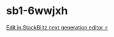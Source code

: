 # sb1-6wwjxh

[Edit in StackBlitz next generation editor ⚡️](https://stackblitz.com/~/github.com/Miguel0428/sb1-6wwjxh)